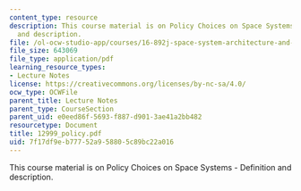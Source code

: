 ```yaml
---
content_type: resource
description: This course material is on Policy Choices on Space Systems - Definition
  and description.
file: /ol-ocw-studio-app/courses/16-892j-space-system-architecture-and-design-fall-2004/7f17df9eb77752a958805c89bc22a016_12999_policy.pdf
file_size: 643069
file_type: application/pdf
learning_resource_types:
- Lecture Notes
license: https://creativecommons.org/licenses/by-nc-sa/4.0/
ocw_type: OCWFile
parent_title: Lecture Notes
parent_type: CourseSection
parent_uid: e0eed86f-5693-f887-d901-3ae41a2bb482
resourcetype: Document
title: 12999_policy.pdf
uid: 7f17df9e-b777-52a9-5880-5c89bc22a016
---
```

This course material is on Policy Choices on Space Systems - Definition and description.